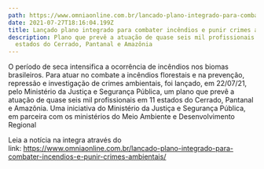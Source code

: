 ```yaml
---
path: https://www.omniaonline.com.br/lancado-plano-integrado-para-combater-incendios-e-punir-crimes-ambientais/
date: 2021-07-27T18:16:04.199Z
title: Lançado plano integrado para combater incêndios e punir crimes ambientais
description: Plano que prevê a atuação de quase seis mil profissionais em 11
  estados do Cerrado, Pantanal e Amazônia
---
```

<!--StartFragment-->

O período de seca intensifica a ocorrência de incêndios nos biomas brasileiros. Para atuar no combate a incêndios florestais e na prevenção, repressão e investigação de crimes ambientais, foi lançado, em 22/07/21, pelo Ministério da Justiça e Segurança Pública, um plano que prevê a atuação de quase seis mil profissionais em 11 estados do Cerrado, Pantanal e Amazônia. Uma iniciativa do Ministério da Justiça e Segurança Pública, em parceira com os ministérios do Meio Ambiente e Desenvolvimento Regional 

Leia a notícia na integra através do link: <https://www.omniaonline.com.br/lancado-plano-integrado-para-combater-incendios-e-punir-crimes-ambientais/> 

<!--EndFragment-->